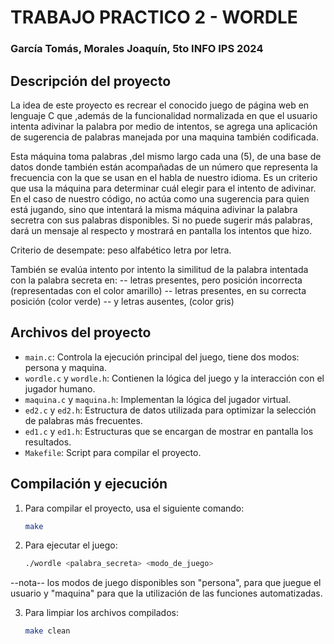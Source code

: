 # TRABAJO PRACTICO 2 - WORDLE

### García Tomás, Morales Joaquín,  5to INFO IPS 2024

## Descripción del proyecto
La idea de este proyecto es recrear el conocido juego de página web en lenguaje C que ,además de la funcionalidad normalizada en que el usuario intenta adivinar la palabra por medio de intentos, se agrega una aplicación de sugerencia de palabras manejada por una maquina también codificada.

Esta máquina toma palabras ,del mismo largo cada una (5), de una base de datos donde también están acompañadas de un número que representa la frecuencia con la que se usan en el habla de nuestro idioma. Es un criterio que usa la máquina para determinar cuál elegir para el intento de adivinar. En el caso de nuestro código, no actúa como una sugerencia para quien está jugando, sino que intentará la misma máquina adivinar la palabra secretra con sus palabras disponibles. Si no puede sugerir más palabras, dará un mensaje al respecto y mostrará en pantalla los intentos que hizo.

Criterio de desempate: peso alfabético letra por letra.

También se evalúa intento por intento la similitud de la palabra intentada con la palabra secreta en:
-- letras presentes, pero posición incorrecta (representadas con el color amarillo)
-- letras presentes, en su correcta posición (color verde)
-- y letras ausentes, (color gris)

## Archivos del proyecto

- `main.c`: Controla la ejecución principal del juego, tiene dos modos: persona y maquina.
- `wordle.c` y `wordle.h`: Contienen la lógica del juego y la interacción con el jugador humano.
- `maquina.c` y `maquina.h`: Implementan la lógica del jugador virtual.
- `ed2.c` y `ed2.h`: Estructura de datos utilizada para optimizar la selección de palabras más frecuentes.
- `ed1.c` y `ed1.h`: Estructuras que se encargan de mostrar en pantalla los resultados.
- `Makefile`: Script para compilar el proyecto.

## Compilación y ejecución

1. Para compilar el proyecto, usa el siguiente comando:
    ```bash
    make
    ```

2. Para ejecutar el juego:
    ```bash
    ./wordle <palabra_secreta> <modo_de_juego>
    ```
--nota-- los modos de juego disponibles son "persona", para que juegue el usuario y "maquina" para que la utilización de las funciones automatizadas. 

3. Para limpiar los archivos compilados:
    ```bash
    make clean
    ```